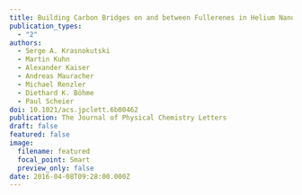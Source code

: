 ```yaml
---
title: Building Carbon Bridges on and between Fullerenes in Helium Nanodroplets
publication_types:
  - "2"
authors:
  - Serge A. Krasnokutski
  - Martin Kuhn
  - Alexander Kaiser
  - Andreas Mauracher
  - Michael Renzler
  - Diethard K. Böhme
  - Paul Scheier
doi: 10.1021/acs.jpclett.6b00462
publication: The Journal of Physical Chemistry Letters
draft: false
featured: false
image:
  filename: featured
  focal_point: Smart
  preview_only: false
date: 2016-04-08T09:28:00.000Z
---
```

